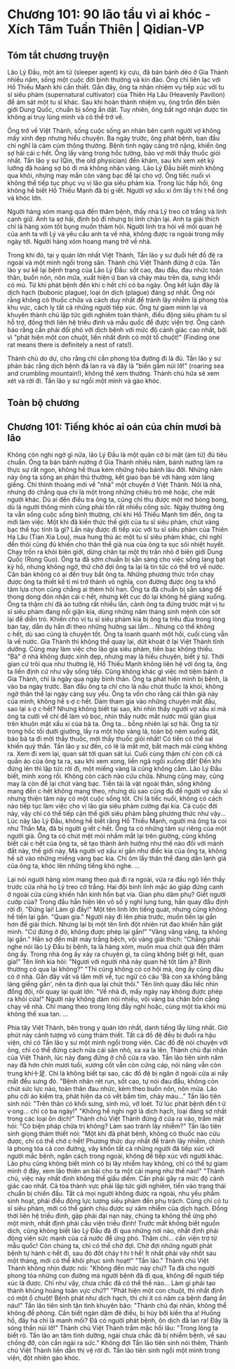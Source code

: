 # Chương 101: 90 lão tẩu vì ai khóc - Xích Tâm Tuần Thiên | Qidian-VP

## Tóm tắt chương truyện

Lão Lý Đầu, một ám tử (sleeper agent) kỳ cựu, đã bán bánh dẻo ở Gia Thành nhiều năm, sống một cuộc đời bình thường và kín đáo. Ông chỉ liên lạc với Hồ Thiếu Mạnh khi cần thiết. Gần đây, ông ta nhận nhiệm vụ tiếp xúc với tu sĩ siêu phàm (supernatural cultivator) của Thiên Hạ Lâu (Heavenly Pavilion) để ám sát một tu sĩ khác. Sau khi hoàn thành nhiệm vụ, ông trốn đến biên giới Dung Quốc, chuẩn bị sống ẩn dật. Tuy nhiên, ông bất ngờ nhận được tin không ai truy lùng mình và có thể trở về.

Ông trở về Việt Thành, sống cuộc sống an nhàn bên cạnh người vợ không mấy xinh đẹp nhưng hiểu chuyện. Ba ngày trước, ông phát bệnh, ban đầu chỉ nghĩ là cảm cúm thông thường. Bệnh tình ngày càng trở nặng, khiến ông sợ hãi cái c·hết. Ông lấy vàng trong hốc tường, bảo vợ mời thầy thuốc giỏi nhất. Tần lão y sư (Qin, the old physician) đến khám, sau khi xem xét kỹ lưỡng đã hoảng sợ bỏ đi mà không nhận vàng. Lão Lý Đầu biết mình không qua khỏi, nhưng may mắn còn vàng bạc để lại cho vợ. Ông tiếc nuối vì không thể tiếp tục phục vụ vị lão gia siêu phàm kia. Trong lúc hấp hối, ông không hề biết Hồ Thiếu Mạnh đã bị g·iết. Người vợ xấu xí ôm lấy t·hi t·hể ông và khóc lớn.

Người hàng xóm mang quà đến thăm bệnh, thấy nhà Lý treo cờ trắng và lính canh giữ. Anh ta sợ hãi, định bỏ đi nhưng bị lính chặn lại. Anh ta giải thích chỉ là hàng xóm tốt bụng muốn thăm hỏi. Người lính tra hỏi về mối quan hệ của anh ta với Lý và yêu cầu anh ta về nhà, không được ra ngoài trong mấy ngày tới. Người hàng xóm hoang mang trở về nhà.

Trong khi đó, tại y quán lớn nhất Việt Thành, Tần lão y sư đuổi hết đồ đệ ra ngoài và một mình ngồi trong sân. Thành chủ Việt Thành đứng ở cửa. Tần lão y sư kể lại bệnh trạng của Lão Lý Đầu: sốt cao, đau đầu, đau nhức toàn thân, buồn nôn, nôn mửa, xuất hiện ứ ban và chảy máu trên da, sưng khối có mủ. Từ khi phát bệnh đến khi c·hết chỉ có ba ngày. Ông kết luận đây là dịch hạch (bubonic plague), loại ôn dịch (plague) đáng sợ nhất. Ông nói rằng không có thuốc chữa và cách duy nhất để tránh lây nhiễm là phong tỏa khu vực, cách ly tất cả những người tiếp xúc. Ông tự giam mình lại và khuyên thành chủ lập tức giới nghiêm toàn thành, điều động siêu phàm tu sĩ hỗ trợ, đồng thời liên hệ triều đình và mẫu quốc để được viện trợ. Ông cảnh báo rằng cần phải đối phó với dịch bệnh với mức độ cảnh giác cao nhất, bởi vì "phát hiện một con chuột, liền nhất định có một tổ chuột!" (Finding one rat means there is definitely a nest of rats!).

Thành chủ do dự, cho rằng chỉ cần phong tỏa đường đi là đủ. Tần lão y sư phản bác rằng dịch bệnh đã lan ra và đây là "biển gầm núi lở!" (roaring sea and crumbling mountain!), không thể xem thường. Thành chủ hứa sẽ xem xét và rời đi. Tần lão y sư ngồi một mình và gào khóc.

## Toàn bộ chương

## Chương 101: Tiếng khóc ai oán của chín mươi bà lão

Không còn nghi ngờ gì nữa, lão Lý Đầu là một quân cờ bí mật (ám tử) đủ tiêu chuẩn.
Ông ta bán bánh nướng ở Gia Thành nhiều năm, bánh nướng làm ra thực sự rất ngon, không hề thua kém những hiệu bánh lâu đời.
Những năm này ông ta sống an phận thủ thường, kết giao bạn bè với hàng xóm láng giềng.
Chỉ thỉnh thoảng mới về "nhà" một chuyến ở Việt Thành. Nói là nhà, nhưng đó chẳng qua chỉ là một trong những chiêu trò mê hoặc, che mắt người khác.
Dù ai đến điều tra ông ta, cũng chỉ thu được một mớ bòng bong, dù là người thông minh cũng phải tốn rất nhiều công sức.
Ngày thường ông ta vẫn sống cuộc sống bình thường, chỉ khi Hồ Thiếu Mạnh tìm đến, ông ta mới làm việc.
Một khi đã kiến thức thế giới của tu sĩ siêu phàm, chút vàng bạc thế tục tính là gì?
Lần này được đi tiếp xúc với tu sĩ siêu phàm của Thiên Hạ Lâu (Tian Xia Lou), mua hung thủ ác một tu sĩ siêu phàm khác, chỉ nghĩ đến thôi cũng đủ khiến cho thân thể già nua của ông ta sục sôi nhiệt huyết.
Chạy trốn ra khỏi biên giới, dừng chân tại một thị trấn nhỏ ở biên giới Dung Quốc (Rong Guo).
Ông ta đã sớm chuẩn bị sẵn sàng cho việc sống lang bạt kỳ hồ, nhưng không ngờ, thứ chờ đợi ông ta lại là tin tức có thể trở về nước. Căn bản không có ai đến truy bắt ông ta. Những phương thức trốn chạy được ông ta thiết kế tỉ mỉ trở thành vô nghĩa, con đường được ông ta khổ tâm lựa chọn cũng chẳng ai thèm hỏi han.
Ông ta đã chuẩn bị sẵn sàng để thong dong đón nhận cái c·hết, nhưng kết cục đó lại không hề giáng xuống.
Ông ta thậm chí đã ảo tưởng rất nhiều lần, cảnh ông ta đứng trước mặt vị tu sĩ siêu phàm đang nổi giận kia, dùng những năm tháng sinh mệnh còn sót lại để diễn trò. Khiến cho vị tu sĩ siêu phàm kia bị ông ta trêu đùa trong lòng bàn tay, dẫn dụ hắn đi theo những hướng sai lầm...
Nhưng có thể không c·hết, dù sao cũng là chuyện tốt.
Ông ta loanh quanh một hồi, cuối cùng vẫn là về nước.
Gia Thành thì không thể quay lại, dứt khoát ở lại Việt Thành tĩnh dưỡng.
Cũng may làm việc cho lão gia siêu phàm, tiền bạc không thiếu. "Bà" ở nhà không được xinh đẹp, nhưng may là hiểu chuyện, biết ý tứ.
Thời gian cứ trôi qua như thường lệ, Hồ Thiếu Mạnh không liên hệ với ông ta, ông ta liền định cứ như vậy sống tiếp. Cũng không khác gì việc mở tiệm bánh ở Gia Thành, chỉ là ngày qua ngày bình thản.
Ông ta phát hiện mình bị bệnh, là vào ba ngày trước.
Ban đầu ông ta chỉ cho là nấu chút thuốc là khỏi, không ngờ thân thể lại ngày càng suy yếu.
Ông ta vốn cho rằng cái thân già này của mình, không hề s·ợ c·hết.
Dám tham gia vào những chuyện mất đầu, sao lại s·ợ c·hết?
Nhưng không biết tại sao, khi nhìn thấy người vợ xấu xí mà ông ta cưới về chỉ để làm vỏ bọc, nhìn thấy nước mắt nước mũi giàn giụa trên khuôn mặt xấu xí của bà ta.
Ông ta... bỗng nhiên lại sợ hãi.
Ông ta từ trong hốc tối dưới giường, lấy ra một hộp vàng lá, toàn bộ ném xuống đất, bảo bà ta đi mời thầy thuốc, mời thầy thuốc giỏi nhất!
Có tiền có thể sai khiến quỷ thần.
Tần lão y sư đến, có lẽ là mắt mờ, bắt mạch mãi cũng không ra.
Xem đi xem lại, quan sát tới quan sát lui.
Cuối cùng thậm chí còn cởi cả quần áo của ông ta ra, sau khi xem xong, liền ngã ngồi xuống đất!
Đến khi đứng lên thì lập tức rời đi, một miếng vàng lá cũng không cầm.
Lão Lý Đầu biết, mình xong rồi. Không còn cách nào cứu chữa.
Nhưng cũng may, cũng may là còn để lại chút vàng bạc.
Tiền tài là vật ngoài thân, sống không mang đến c·hết không mang theo, nhưng dù sao cũng đủ để người vợ xấu xí nhưng thiện tâm này có một cuộc sống tốt.
Chỉ là tiếc nuối, không có cách nào tiếp tục làm việc cho vị lão gia siêu phàm cường đại kia.
Cả cuộc đời này, vậy chỉ có thể tiếp cận thế giới siêu phàm bằng phương thức như vậy...
Lúc này lão Lý Đầu, không hề biết rằng Hồ Thiếu Mạnh, người mà ông ta coi như Thần Ma, đã bị người g·iết c·hết.
Ông ta có những tâm sự riêng của một người già.
Ông ta có chút mệt mỏi nhắm mắt lại trên giường, cũng không biết cái c·hết của ông ta, sẽ tạo thành ảnh hưởng như thế nào đối với mảnh đất này, thế giới này.
Mà người vợ xấu xí gần như điếc kia của ông ta, không hề sờ vào những miếng vàng bạc kia.
Chỉ ôm lấy thân thể đang dần lạnh giá của ông ta, khóc lên những tiếng khó nghe.
...

Lại nói người hàng xóm mang theo quà đi ra ngoài, vừa ra đầu ngõ liền thấy trước cửa nhà họ Lý treo cờ trắng.
Hai đội binh lính mặc áo giáp đứng canh ở ngoài cửa cũng khiến hắn kinh hồn bạt vía.
Gian phu dâm phụ? Giết người cướp của?
Trong đầu hắn hiện lên vô số ý nghĩ lung tung, hắn quay đầu định rời đi.
"Đứng lại! Làm gì đấy!" Một tên lính lớn tiếng quát, nhưng cũng không hề tiến lại gần.
"Quan gia." Người này đi lên phía trước, muốn tiến lại gần hơn để giải thích. Nhưng lại bị một tên lính đột nhiên rút đao khiến hắn giật mình.
"Cứ đứng ở đó, không được phép lại gần!"
"Vâng vâng vâng, ta không lại gần." Hắn sợ đến mặt mày trắng bệch, vội vàng giải thích: "Chẳng phải nghe nói lão Lý Đầu bị bệnh, ta là hàng xóm, muốn mua chút quà đến thăm ông ấy. Trong nhà ông ấy xảy ra chuyện gì, ta cũng không biết gì hết, quan gia!"
Tên lính kia hỏi: "Ngươi với người nhà này quan hệ tốt lắm à? Bình thường có qua lại không?"
"Thì cũng không có cơ hội mà, ông ấy cũng đâu có ở nhà. Gần đây vất vả lắm mới về, tục ngữ có câu 'Bà con xa không bằng láng giềng gần', nên ta định qua lại chút thôi."
Tên lính quay đầu liếc nhìn đồng đội, rồi quay lại quát lớn: "Về nhà đi, mấy ngày nay không được phép ra khỏi cửa!"
Người này không dám nói nhiều, vội vàng ba chân bốn cẳng chạy về nhà.
Chỉ mang theo trong lòng đầy nghi hoặc, cùng một tia khói mù không thể xua tan.
...

Phía tây Việt Thành, bên trong y quán lớn nhất, danh tiếng lẫy lừng nhất.
Giờ phút này cảnh tượng vô cùng thảm thiết.
Tất cả đồ đệ đều bị đuổi ra hậu viện, chỉ có Tần lão y sư một mình ngồi trong viện.
Các đồ đệ nói chuyện với ông, chỉ có thể đứng cách nửa cái sân nhỏ, xa xa la lên.
Thành chủ đại nhân của Việt Thành, lúc này đang đứng ở chỗ cửa ra vào.
Tần lão tiên sinh năm nay đã hơn chín mươi tuổi, xương cốt vẫn còn cứng cáp, nói năng vẫn còn trung khí十足.
Chỉ là không biết tại sao, các đồ đệ bị ngăn ở ngoài cửa ai nấy mắt đều sưng đỏ.
"Bệnh nhân rét run, sốt cao, tự nói đau đầu, không còn chút sức lực nào, toàn thân đau nhức, kèm theo buồn nôn, nôn mửa. Lão phu cởi áo kiểm tra, phát hiện da có vết bầm tím, chảy máu..."
Tần lão tiên sinh nói: "Trên thân có khối sưng, sinh mủ, vỡ loét. Từ lúc phát bệnh đến t·ử v·ong... chỉ có ba ngày!"
"Không hề nghi ngờ là dịch hạch, loại đáng sợ nhất trong các loại ôn dịch!"
Thành chủ Việt Thành đứng ở cửa ra vào, trầm mặt hỏi: "Có biện pháp chữa trị không? Làm sao tránh lây nhiễm?"
Tần lão tiên sinh giọng thảm thiết nói: "Một khi đã phát bệnh, không có thuốc nào cứu được, chỉ có thể chờ c·hết! Phương thức duy nhất để tránh lây nhiễm, chính là phong tỏa cả con đường, vây khốn tất cả những người đã tiếp xúc với người mắc bệnh, ngăn cách trong ngoài, không để tiếp xúc với người khác. Lão phu cũng không biết mình có bị lây nhiễm hay không, chỉ có thể tự giam mình ở đây, xem lão thiên an bài cho ta một cái mạng như thế nào!"
"Thành chủ, việc này nhất định không thể giấu diếm. Cần phải gây ra mức độ cảnh giác cao nhất. Cả tòa thành vực phải lập tức giới nghiêm, tiến vào trạng thái chuẩn bị chiến đấu. Tất cả mọi người không được ra ngoài, nhu yếu phẩm sinh hoạt, phải điều động lực lượng siêu phàm đến phụ trách. Cũng chỉ có tu sĩ siêu phàm, mới có thể gánh chịu được sự xâm nhiễm của dịch hạch. Đồng thời liên hệ triều đình, gặp phải đại nạn này, chúng ta không thể ứng phó một mình, nhất định phải cầu viện triều đình!
Trước mắt không biết nguồn dịch, cũng không biết lão Lý Đầu đã đi qua những nơi nào, nhất định phải động viên sức mạnh của cả nước để ứng phó. Thậm chí... cần viện trợ từ mẫu quốc!
Còn chúng ta, chỉ có thể chờ đợi. Chờ đợi những người phát bệnh tự hành c·hết đi, sau đó đốt cháy t·hi t·hể! Ít nhất phải vây nhốt sau một tháng, mới có thể khôi phục sinh hoạt!"
"Tần lão." Thành chủ Việt Thành không nhịn được nói: "Không đến mức này chứ? Ta đã cho người phong tỏa những con đường mà người bệnh đã đi qua, không để người tiếp xúc là được. Chỉ như vậy, chưa chắc đã có thể thế nào... Làm gì phải tạo thành khủng hoảng toàn vực chứ?"
"Phát hiện một con chuột, thì nhất định có một ổ chuột! Bệnh phát như dịch hạch, thì chí ít có năm ca bệnh đang ẩn náu!" Tần lão tiên sinh tận tình khuyên bảo: "Thành chủ đại nhân, không thể không đề phòng. Cần biết ngàn dặm đê điều, bị hủy bởi kiến tha a! Huống hồ, đây há chỉ là manh mối? Đã có người phát bệnh, ôn dịch đã lan ra! Đây là sóng thần núi lở!"
Thành chủ Việt Thành trầm mặc hồi lâu: "Trong lòng ta biết rõ. Tần lão an tâm tĩnh dưỡng, ngài chưa chắc đã bị nhiễm bệnh, về sau chống đỡ, còn cần ngài ra sức."
Không đợi Tần lão tiên sinh nói thêm, Thành chủ Việt Thành liền dẫn thị vệ rời đi.
Tần lão tiên sinh ngồi một mình trong viện, đột nhiên gào khóc.